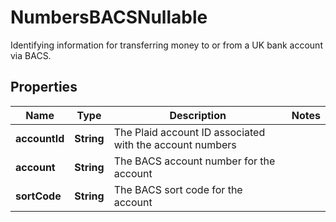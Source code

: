 

# NumbersBACSNullable

Identifying information for transferring money to or from a UK bank account via BACS.

## Properties

| Name | Type | Description | Notes |
|------------ | ------------- | ------------- | -------------|
|**accountId** | **String** | The Plaid account ID associated with the account numbers |  |
|**account** | **String** | The BACS account number for the account |  |
|**sortCode** | **String** | The BACS sort code for the account |  |



